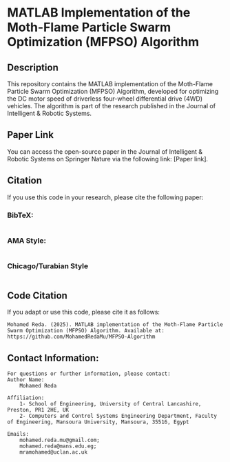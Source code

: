 # MATLAB Implementation of the Moth-Flame Particle Swarm Optimization (MFPSO) Algorithm

## Description

This repository contains the MATLAB implementation of the Moth-Flame Particle Swarm Optimization (MFPSO) Algorithm, developed for optimizing the DC motor speed of driverless four-wheel differential drive (4WD) vehicles. The algorithm is part of the research published in the Journal of Intelligent & Robotic Systems.

## Paper Link

You can access the open-source paper in the Journal of Intelligent & Robotic Systems on Springer Nature via the following link: [Paper link].



## Citation

If you use this code in your research, please cite the following paper:

### BibTeX:
```bibtex

```

 ### AMA Style:
 ``` AMA Style

```

 ### Chicago/Turabian Style
 ``` Chicago/Turabian Style

```

   
## Code Citation
If you adapt or use this code, please cite it as follows:
```
Mohamed Reda. (2025). MATLAB implementation of the Moth-Flame Particle Swarm Optimization (MFPSO) Algorithm. Available at: https://github.com/MohamedRedaMu/MFPSO-Algorithm
```



## Contact Information:

    For questions or further information, please contact:
    Author Name:
        Mohamed Reda

    Affiliation:
        1- School of Engineering, University of Central Lancashire, Preston, PR1 2HE, UK
        2- Computers and Control Systems Engineering Department, Faculty of Engineering, Mansoura University, Mansoura, 35516, Egypt

    Emails:
        mohamed.reda.mu@gmail.com;
        mohamed.reda@mans.edu.eg;
        mramohamed@uclan.ac.uk



